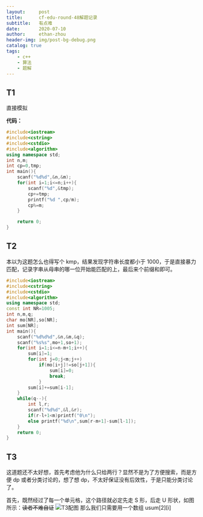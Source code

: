```yaml
---
layout:     post
title:      cf-edu-round-48解题记录
subtitle:   有点难
date:       2020-07-10
author:     ethan-zhou
header-img: img/post-bg-debug.png
catalog: true
tags:
    - c++
    - 算法
    - 题解
---
```

## T1
直接模拟

**代码：**
```cpp
#include<iostream>
#include<cstring>
#include<cstdio>
#include<algorithm>
using namespace std;
int n,m;
int cp=0,tmp;
int main(){
	scanf("%d%d",&n,&m);
	for(int i=1;i<=n;i++){
		scanf("%d",&tmp);
		cp+=tmp;
		printf("%d ",cp/m);
		cp%=m;
	}

	return 0;
}
```

## T2
本以为这题怎么也得写个 kmp，结果发现字符串长度都小于 1000，于是直接暴力匹配，记录字串从母串的哪一位开始能匹配的上，最后来个前缀和即可。
```cpp
#include<iostream>
#include<cstring>
#include<cstdio>
#include<algorithm>
using namespace std;
const int NR=1005;
int n,m,q;
char mo[NR],so[NR];
int sum[NR];
int main(){
	scanf("%d%d%d",&n,&m,&q);
	scanf("%s%s",mo+1,so+1);
	for(int i=1;i<=n-m+1;i++){
		sum[i]=1;
		for(int j=0;j<m;j++)
			if(mo[i+j]!=so[j+1]){
				sum[i]=0;
				break;
			}
		sum[i]+=sum[i-1];
	}
	while(q--){
		int l,r;
		scanf("%d%d",&l,&r);
		if(r-l+1<m)printf("0\n");
		else printf("%d\n",sum[r-m+1]-sum[l-1]);
	}
	return 0;
}
```
## T3
这道题还不太好想，首先考虑他为什么只给两行？显然不是为了方便搜索，而是方便 dp 或者分类讨论的，想了想 dp，不太好保证没有后效性，于是只能分类讨论了。

首先，既然经过了每一个单元格，这个路径就必定先走 S 形，后走 U 形状，如图所示：~~读者不难自证~~
![T3配图](https://pic.downk.cc/item/5f087f0f14195aa594edc3bc.jpg)
那么我们只需要用一个数组 usum[2][i]
